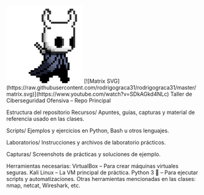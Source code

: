 <img src="https://raw.githubusercontent.com/TanZng/TanZng/master/assets/hollor_knight3.gif" width="200"/>
 [![Matrix SVG](https://raw.githubusercontent.com/rodrigograca31/rodrigograca31/master/matrix.svg)](https://www.youtube.com/watch?v=SDkAGkd4NLc) 
Taller de Ciberseguridad Ofensiva – Repo Principal

Estructura del repositorio
Recursos/
Apuntes, guías, capturas y material de referencia usado en las clases. 

Scripts/
Ejemplos y ejercicios en Python, Bash u otros lenguajes.

Laboratorios/
Instrucciones y archivos de laboratorio prácticos.

Capturas/
Screenshots de prácticas y soluciones de ejemplo.

Herramientas necesarias: 
VirtualBox – Para crear máquinas virtuales seguras.
Kali Linux – La VM principal de práctica.
Python 3 🐍 – Para ejecutar scripts y automatizaciones.
Otras herramientas mencionadas en las clases: nmap, netcat, Wireshark, etc.

